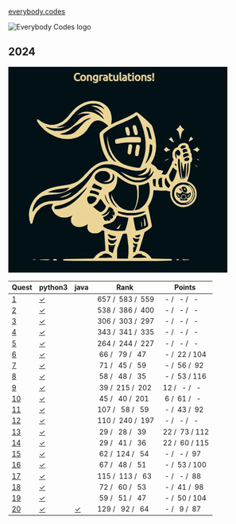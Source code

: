 [everybody.codes](https://everybody.codes)

<img src="https://everybody-codes.b-cdn.net/assets/img/logo.png" alt="Everybody Codes logo" style="height: 120px"/>

## 2024

![2024 Medal](doc/ec2024_small.jpg "2024 Medal")

<!-- @BEGIN:Quests:2024@ -->
| Quest | python3 | java | Rank | Points |
| --- | --- | --- | --- | --- |
|[1](https://everybody.codes/event/2024/quests/1)|[✓](src/main/python/2024_01.py)||&nbsp;657&nbsp;/&nbsp;&nbsp;583&nbsp;/&nbsp;&nbsp;559|&nbsp;&nbsp;-&nbsp;/&nbsp;&nbsp;&nbsp;-&nbsp;/&nbsp;&nbsp;&nbsp;-|
|[2](https://everybody.codes/event/2024/quests/2)|[✓](src/main/python/2024_02.py)||&nbsp;538&nbsp;/&nbsp;&nbsp;386&nbsp;/&nbsp;&nbsp;400|&nbsp;&nbsp;-&nbsp;/&nbsp;&nbsp;&nbsp;-&nbsp;/&nbsp;&nbsp;&nbsp;-|
|[3](https://everybody.codes/event/2024/quests/3)|[✓](src/main/python/2024_03.py)||&nbsp;306&nbsp;/&nbsp;&nbsp;303&nbsp;/&nbsp;&nbsp;297|&nbsp;&nbsp;-&nbsp;/&nbsp;&nbsp;&nbsp;-&nbsp;/&nbsp;&nbsp;&nbsp;-|
|[4](https://everybody.codes/event/2024/quests/4)|[✓](src/main/python/2024_04.py)||&nbsp;343&nbsp;/&nbsp;&nbsp;341&nbsp;/&nbsp;&nbsp;335|&nbsp;&nbsp;-&nbsp;/&nbsp;&nbsp;&nbsp;-&nbsp;/&nbsp;&nbsp;&nbsp;-|
|[5](https://everybody.codes/event/2024/quests/5)|[✓](src/main/python/2024_05.py)||&nbsp;264&nbsp;/&nbsp;&nbsp;244&nbsp;/&nbsp;&nbsp;227|&nbsp;&nbsp;-&nbsp;/&nbsp;&nbsp;&nbsp;-&nbsp;/&nbsp;&nbsp;&nbsp;-|
|[6](https://everybody.codes/event/2024/quests/6)|[✓](src/main/python/2024_06.py)||&nbsp;&nbsp;66&nbsp;/&nbsp;&nbsp;&nbsp;79&nbsp;/&nbsp;&nbsp;&nbsp;47|&nbsp;&nbsp;-&nbsp;/&nbsp;&nbsp;22&nbsp;/&nbsp;104|
|[7](https://everybody.codes/event/2024/quests/7)|[✓](src/main/python/2024_07.py)||&nbsp;&nbsp;71&nbsp;/&nbsp;&nbsp;&nbsp;45&nbsp;/&nbsp;&nbsp;&nbsp;59|&nbsp;&nbsp;-&nbsp;/&nbsp;&nbsp;56&nbsp;/&nbsp;&nbsp;92|
|[8](https://everybody.codes/event/2024/quests/8)|[✓](src/main/python/2024_08.py)||&nbsp;&nbsp;58&nbsp;/&nbsp;&nbsp;&nbsp;48&nbsp;/&nbsp;&nbsp;&nbsp;35|&nbsp;&nbsp;-&nbsp;/&nbsp;&nbsp;53&nbsp;/&nbsp;116|
|[9](https://everybody.codes/event/2024/quests/9)|[✓](src/main/python/2024_09.py)||&nbsp;&nbsp;39&nbsp;/&nbsp;&nbsp;215&nbsp;/&nbsp;&nbsp;202|&nbsp;12&nbsp;/&nbsp;&nbsp;&nbsp;-&nbsp;/&nbsp;&nbsp;&nbsp;-|
|[10](https://everybody.codes/event/2024/quests/10)|[✓](src/main/python/2024_10.py)||&nbsp;&nbsp;45&nbsp;/&nbsp;&nbsp;&nbsp;40&nbsp;/&nbsp;&nbsp;201|&nbsp;&nbsp;6&nbsp;/&nbsp;&nbsp;61&nbsp;/&nbsp;&nbsp;&nbsp;-|
|[11](https://everybody.codes/event/2024/quests/11)|[✓](src/main/python/2024_11.py)||&nbsp;107&nbsp;/&nbsp;&nbsp;&nbsp;58&nbsp;/&nbsp;&nbsp;&nbsp;59|&nbsp;&nbsp;-&nbsp;/&nbsp;&nbsp;43&nbsp;/&nbsp;&nbsp;92|
|[12](https://everybody.codes/event/2024/quests/12)|[✓](src/main/python/2024_12.py)||&nbsp;110&nbsp;/&nbsp;&nbsp;240&nbsp;/&nbsp;&nbsp;197|&nbsp;&nbsp;-&nbsp;/&nbsp;&nbsp;&nbsp;-&nbsp;/&nbsp;&nbsp;&nbsp;-|
|[13](https://everybody.codes/event/2024/quests/13)|[✓](src/main/python/2024_13.py)||&nbsp;&nbsp;29&nbsp;/&nbsp;&nbsp;&nbsp;28&nbsp;/&nbsp;&nbsp;&nbsp;39|&nbsp;22&nbsp;/&nbsp;&nbsp;73&nbsp;/&nbsp;112|
|[14](https://everybody.codes/event/2024/quests/14)|[✓](src/main/python/2024_14.py)||&nbsp;&nbsp;29&nbsp;/&nbsp;&nbsp;&nbsp;41&nbsp;/&nbsp;&nbsp;&nbsp;36|&nbsp;22&nbsp;/&nbsp;&nbsp;60&nbsp;/&nbsp;115|
|[15](https://everybody.codes/event/2024/quests/15)|[✓](src/main/python/2024_15.py)||&nbsp;&nbsp;62&nbsp;/&nbsp;&nbsp;124&nbsp;/&nbsp;&nbsp;&nbsp;54|&nbsp;&nbsp;-&nbsp;/&nbsp;&nbsp;&nbsp;-&nbsp;/&nbsp;&nbsp;97|
|[16](https://everybody.codes/event/2024/quests/16)|[✓](src/main/python/2024_16.py)||&nbsp;&nbsp;67&nbsp;/&nbsp;&nbsp;&nbsp;48&nbsp;/&nbsp;&nbsp;&nbsp;51|&nbsp;&nbsp;-&nbsp;/&nbsp;&nbsp;53&nbsp;/&nbsp;100|
|[17](https://everybody.codes/event/2024/quests/17)|[✓](src/main/python/2024_17.py)||&nbsp;115&nbsp;/&nbsp;&nbsp;113&nbsp;/&nbsp;&nbsp;&nbsp;63|&nbsp;&nbsp;-&nbsp;/&nbsp;&nbsp;&nbsp;-&nbsp;/&nbsp;&nbsp;88|
|[18](https://everybody.codes/event/2024/quests/18)|[✓](src/main/python/2024_18.py)||&nbsp;&nbsp;72&nbsp;/&nbsp;&nbsp;&nbsp;60&nbsp;/&nbsp;&nbsp;&nbsp;53|&nbsp;&nbsp;-&nbsp;/&nbsp;&nbsp;41&nbsp;/&nbsp;&nbsp;98|
|[19](https://everybody.codes/event/2024/quests/19)|[✓](src/main/python/2024_19.py)||&nbsp;&nbsp;59&nbsp;/&nbsp;&nbsp;&nbsp;51&nbsp;/&nbsp;&nbsp;&nbsp;47|&nbsp;&nbsp;-&nbsp;/&nbsp;&nbsp;50&nbsp;/&nbsp;104|
|[20](https://everybody.codes/event/2024/quests/20)|[✓](src/main/python/2024_20.py)|[✓](src/main/java/com/github/pareronia/everybody_codes/Quest2024_20.java)|&nbsp;129&nbsp;/&nbsp;&nbsp;&nbsp;92&nbsp;/&nbsp;&nbsp;&nbsp;64|&nbsp;&nbsp;-&nbsp;/&nbsp;&nbsp;&nbsp;9&nbsp;/&nbsp;&nbsp;87|
<!-- @END:Quests:2024@ -->
